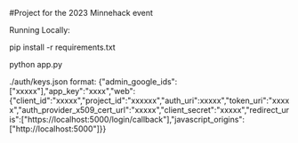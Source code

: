 #Project for the 2023 Minnehack event

Running Locally:

pip install -r requirements.txt

python app.py


./auth/keys.json format: {"admin_google_ids":["xxxxx"],"app_key":"xxxx","web":{"client_id":"xxxxx","project_id":"xxxxxx","auth_uri":xxxxx","token_uri":"xxxxx","auth_provider_x509_cert_url":"xxxxx","client_secret":"xxxxx","redirect_uris":["https://localhost:5000/login/callback"],"javascript_origins":["http://localhost:5000"]}}
